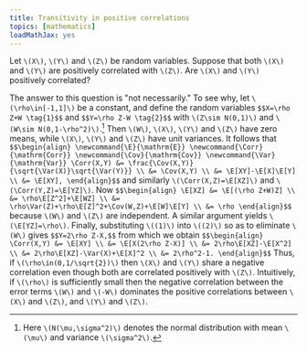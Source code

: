 ```yaml
---
title: Transitivity in positive correlations
topics: [mathematics]
loadMathJax: yes
---
```


Let `\(X\)`, `\(Y\)` and `\(Z\)` be random variables.
Suppose that both `\(X\)` and `\(Y\)` are positively correlated with `\(Z\)`.
Are `\(X\)` and `\(Y\)` positively correlated?

The answer to this question is "not necessarily."
To see why, let `\(\rho\in[-1,1]\)` be a constant, and define the random variables
`$$X=\rho Z+W \tag{1}$$`
and
`$$Y=\rho Z-W \tag{2}$$`
with `\(Z\sim N(0,1)\)` and `\(W\sim N(0,1-\rho^2)\)`.[^normal]
Then `\(W\)`, `\(X\)`, `\(Y\)` and `\(Z\)` have zero means, while `\(X\)`, `\(Y\)` and `\(Z\)` have unit variances.
It follows that
`$$\begin{align}
\newcommand{\E}{\mathrm{E}}
\newcommand{\Corr}{\mathrm{Corr}}
\newcommand{\Cov}{\mathrm{Cov}}
\newcommand{\Var}{\mathrm{Var}}
\Corr(X,Y)
&= \frac{\Cov(X,Y)}{\sqrt{\Var(X)}\sqrt{\Var(Y)}} \\
&= \Cov(X,Y) \\
&= \E[XY]-\E[X]\E[Y] \\
&= \E[XY],
\end{align}$$`
and similarly `\(\Corr(X,Z)=\E[XZ]\)` and `\(\Corr(Y,Z)=\E[YZ]\)`.
Now
`$$\begin{align}
\E[XZ]
&= \E[(\rho Z+W)Z] \\
&= \rho\E[Z^2]+\E[WZ] \\
&= \rho\Var(Z)+\rho\E[Z]^2+\Cov(W,Z)+\E[W]\E[Y] \\
&= \rho
\end{align}$$`
because `\(W\)` and `\(Z\)` are independent.
A similar argument yields `\(\E[YZ]=\rho\)`.
Finally, substituting `\((1)\)` into `\((2)\)` so as to eliminate `\(W\)` gives
`$$Y=2\rho Z-X,$$`
from which we obtain
`$$\begin{align}
\Corr(X,Y)
&= \E[XY] \\
&= \E[X(2\rho Z-X)] \\
&= 2\rho\E[XZ]-\E[X^2] \\
&= 2\rho\E[XZ]-\Var(X)+\E[X]^2 \\
&= 2\rho^2-1.
\end{align}$$`
Thus, if `\(\rho\in(0,1/\sqrt{2})\)` then `\(X\)` and `\(Y\)` share a negative correlation even though both are correlated positively with `\(Z\)`.
Intuitively, if `\(\rho\)` is sufficiently small then the negative correlation between the error terms `\(W\)` and `\(-W\)` dominates the positive correlations between `\(X\)` and `\(Z\)`, and `\(Y\)` and `\(Z\)`.

[^normal]: Here `\(N(\mu,\sigma^2)\)` denotes the normal distribution with mean `\(\mu\)` and variance `\(\sigma^2\)`.
